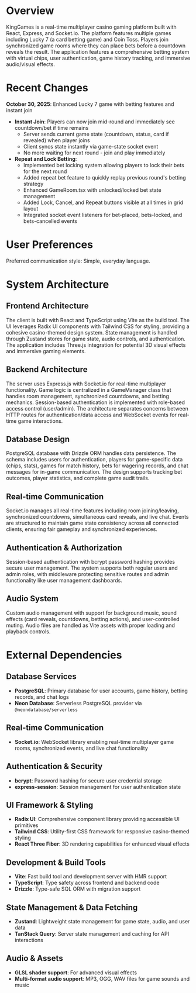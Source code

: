 # Overview

KingGames is a real-time multiplayer casino gaming platform built with React, Express, and Socket.io. The platform features multiple games including Lucky 7 (a card betting game) and Coin Toss. Players join synchronized game rooms where they can place bets before a countdown reveals the result. The application features a comprehensive betting system with virtual chips, user authentication, game history tracking, and immersive audio/visual effects.

# Recent Changes

**October 30, 2025**: Enhanced Lucky 7 game with betting features and instant join
- **Instant Join**: Players can now join mid-round and immediately see countdown/bet if time remains
  - Server sends current game state (countdown, status, card if revealed) when player joins
  - Client syncs state instantly via game-state socket event
  - No more waiting for next round - join and play immediately
- **Repeat and Lock Betting**: 
  - Implemented bet locking system allowing players to lock their bets for the next round
  - Added repeat bet feature to quickly replay previous round's betting strategy
  - Enhanced GameRoom.tsx with unlocked/locked bet state management
  - Added Lock, Cancel, and Repeat buttons visible at all times in grid layout
  - Integrated socket event listeners for bet-placed, bets-locked, and bets-cancelled events

# User Preferences

Preferred communication style: Simple, everyday language.

# System Architecture

## Frontend Architecture
The client is built with React and TypeScript using Vite as the build tool. The UI leverages Radix UI components with Tailwind CSS for styling, providing a cohesive casino-themed design system. State management is handled through Zustand stores for game state, audio controls, and authentication. The application includes Three.js integration for potential 3D visual effects and immersive gaming elements.

## Backend Architecture
The server uses Express.js with Socket.io for real-time multiplayer functionality. Game logic is centralized in a GameManager class that handles room management, synchronized countdowns, and betting mechanics. Session-based authentication is implemented with role-based access control (user/admin). The architecture separates concerns between HTTP routes for authentication/data access and WebSocket events for real-time game interactions.

## Database Design
PostgreSQL database with Drizzle ORM handles data persistence. The schema includes users for authentication, players for game-specific data (chips, stats), games for match history, bets for wagering records, and chat messages for in-game communication. The design supports tracking bet outcomes, player statistics, and complete game audit trails.

## Real-time Communication
Socket.io manages all real-time features including room joining/leaving, synchronized countdowns, simultaneous card reveals, and live chat. Events are structured to maintain game state consistency across all connected clients, ensuring fair gameplay and synchronized experiences.

## Authentication & Authorization
Session-based authentication with bcrypt password hashing provides secure user management. The system supports both regular users and admin roles, with middleware protecting sensitive routes and admin functionality like user management dashboards.

## Audio System
Custom audio management with support for background music, sound effects (card reveals, countdowns, betting actions), and user-controlled muting. Audio files are handled as Vite assets with proper loading and playback controls.

# External Dependencies

## Database Services
- **PostgreSQL**: Primary database for user accounts, game history, betting records, and chat logs
- **Neon Database**: Serverless PostgreSQL provider via `@neondatabase/serverless`

## Real-time Communication
- **Socket.io**: WebSocket library enabling real-time multiplayer game rooms, synchronized events, and live chat functionality

## Authentication & Security
- **bcrypt**: Password hashing for secure user credential storage
- **express-session**: Session management for user authentication state

## UI Framework & Styling
- **Radix UI**: Comprehensive component library providing accessible UI primitives
- **Tailwind CSS**: Utility-first CSS framework for responsive casino-themed styling
- **React Three Fiber**: 3D rendering capabilities for enhanced visual effects

## Development & Build Tools
- **Vite**: Fast build tool and development server with HMR support
- **TypeScript**: Type safety across frontend and backend code
- **Drizzle**: Type-safe SQL ORM with migration support

## State Management & Data Fetching
- **Zustand**: Lightweight state management for game state, audio, and user data
- **TanStack Query**: Server state management and caching for API interactions

## Audio & Assets
- **GLSL shader support**: For advanced visual effects
- **Multi-format audio support**: MP3, OGG, WAV files for game sounds and music
